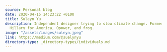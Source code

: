 ```yaml
---
source: Personal blog
date: 2020-04-15 14:23:22 +0100
title: Suleyn Yu
description: Independent designer trying to slow climate change. Former designer @
  Hillary for America, Opower, and frog.
image: "/assets/images/suleyn.jpeg"
link: https://medium.com/@suelynyu
directory-type: _directory-types/individuals.md
---
```


